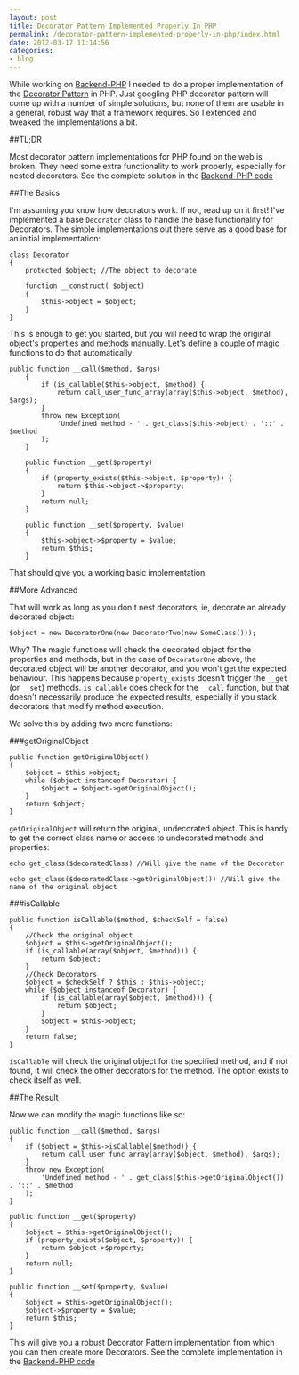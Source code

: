 ```yaml
---
layout: post
title: Decorator Pattern Implemented Properly In PHP
permalink: /decorator-pattern-implemented-properly-in-php/index.html
date: 2012-03-17 11:14:56
categories:
- blog
---
```


While working on [Backend-PHP][1] I needed to do a proper implementation of the [Decorator Pattern][2] in PHP. Just googling PHP decorator pattern will come up with a number of simple solutions, but none of them are usable in a general, robust way that a framework requires. So I extended and tweaked the implementations a bit.<!--break-->

##TL;DR

Most decorator pattern implementations for PHP found on the web is broken. They need some extra functionality to work properly, especially for nested decorators. See the complete solution in the [Backend-PHP code][3]

##The Basics

I'm assuming you know how decorators work. If not, read up on it first! I've implemented a base `Decorator` class to handle the base functionality for Decorators. The simple implementations out there serve as a good base for an initial implementation:

    class Decorator
    {
        protected $object; //The object to decorate

        function __construct( $object)
        {
            $this->object = $object;
        }
    }

This is enough to get you started, but you will need to wrap the original object's properties and methods manually. Let's define a couple of magic functions to do that automatically:

    public function __call($method, $args)
        {
            if (is_callable($this->object, $method) {
                return call_user_func_array(array($this->object, $method), $args);
            }
            throw new Exception(
                'Undefined method - ' . get_class($this->object) . '::' . $method
            );
        }

        public function __get($property)
        {
            if (property_exists($this->object, $property)) {
                return $this->object->$property;
            }
            return null;
        }

        public function __set($property, $value)
        {
            $this->object->$property = $value;
            return $this;
        }

That should give you a working basic implementation.

##More Advanced

That will work as long as you don't nest decorators, ie, decorate an already decorated object:

    $object = new DecoratorOne(new DecoratorTwo(new SomeClass()));

Why? The magic functions will check the decorated object for the properties and methods, but in the case of `DecoratorOne` above, the decorated object will be another decorator, and you won't get the expected behaviour. This happens because `property_exists` doesn't trigger the `__get` (or `__set`) methods. `is_callable` does check for the `__call` function, but that doesn't necessarily produce the expected results, especially if you stack decorators that modify method execution.

We solve this by adding two more functions:

###getOriginalObject

    public function getOriginalObject()
    {
        $object = $this->object;
        while ($object instanceof Decorator) {
            $object = $object->getOriginalObject();
        }
        return $object;
    }

`getOriginalObject` will return the original, undecorated object. This is handy to get the correct class name or access to undecorated methods and properties:

    echo get_class($decoratedClass) //Will give the name of the Decorator

    echo get_class($decoratedClass->getOriginalObject()) //Will give the name of the original object

###isCallable

    public function isCallable($method, $checkSelf = false)
    {
        //Check the original object
        $object = $this->getOriginalObject();
        if (is_callable(array($object, $method))) {
            return $object;
        }
        //Check Decorators
        $object = $checkSelf ? $this : $this->object;
        while ($object instanceof Decorator) {
            if (is_callable(array($object, $method))) {
                return $object;
            }
            $object = $this->object;
        }
        return false;
    }

`isCallable` will check the original object for the specified method, and if not found, it will check the other decorators for the method. The option exists to check itself as well.

##The Result

Now we can modify the magic functions like so:

    public function __call($method, $args)
    {
        if ($object = $this->isCallable($method)) {
            return call_user_func_array(array($object, $method), $args);
        }
        throw new Exception(
            'Undefined method - ' . get_class($this->getOriginalObject()) . '::' . $method
        );
    }

    public function __get($property)
    {
        $object = $this->getOriginalObject();
        if (property_exists($object, $property)) {
            return $object->$property;
        }
        return null;
    }

    public function __set($property, $value)
    {
        $object = $this->getOriginalObject();
        $object->$property = $value;
        return $this;
    }

This will give you a robust Decorator Pattern implementation from which you can then create more Decorators. See the complete implementation in the [Backend-PHP code][3]

  [1]: http://backend-php.net
  [2]: http://en.wikipedia.org/wiki/Decorator_pattern
  [3]: https://github.com/backend/Backend-PHP-Core/blob/master/Decorators/Decorator.php
